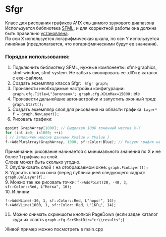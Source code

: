 # Sfgr
 Класс для рисования графиков АЧХ слышимого звукового диапазона<br>
 Используется библиотека <a href="https://www.sfml-dev.org/index.php">SFML</a>, и для корректной работы она должна быть правильно <a href="https://www.sfml-dev.org/tutorials/2.5/">установлена</a>.<br>
 По оси X используется логарифмическая шкала, по оси Y используется линейная (предполагается, что логарифмическими будут ее значения).
 ### Порядок использования:
 1. Подключить библиотеку SFML, нужные компоненты: sfml-graphics, sfml-window, sfml-system. Не забыть скопировать ее .dll'и в каталог c exe-файлом.
 2. Создать экземпляр класса Sfgr: ``` Sfgr graph;```
 3. Произвести необходимые настройки конфигурации: ```graph.cfg.Title=L"Заголовок"; graph.cfg.XDimMax=15000;``` etc
 4. Произвести дальнейшие автонастройки и запустить оконный тред: ```graph.Start();```
 5. Создать экземпляр слоя для рисования на области графика: ```Layer* f = graph.NewLayer();```
 6. Рисовать графики:
 ```c
 gpoint GraphArray[1000]; // Выделяем 1000 точечный массив X-Y
 for (int i=0; i<1000; ++i)
 { // Заполняем массив данными Xvalue и YValue }
 f->AddPlotArray(GraphArray, 1000, sf::Color:Blue); // Рисуем график на слое
 ```
 Примечание: рисование начинается с минимального значения по X и не более 1 графика на слой.<br>
 Слоев может быть сколько угодно.<br>
 7. Опубликовать слой ```f``` на отображаемом окне: ```graph.FinLayer(f);```<br>
 8. Удалить слой из окна (перед публикацией следующего кадра): ```graph.DelLayer(f);```<br>
 9. Можно так же рисовать точки: ```f->AddPoint(20, -40, 3, sf::Color::Red, L"Метка", 16);```<br>
 10. И линии:<br>
 ```
 f->AddHLine(-30, 1, sf::Color::Red, L"порог", 14);
 f->AddVLine(1000, 1, sf::Color::Red, L"1КГц", 14);
 ```
 11. Можно снимать скриншоты кнопкой PageDown (если задан каталог куда их класть ```graph.cfg.ScrShotDir="c:\\results";```)
 
 Живой пример можно посмотреть в main.cpp
